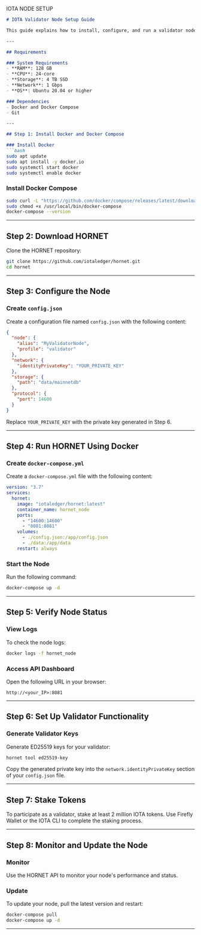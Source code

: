IOTA NODE SETUP
```markdown
# IOTA Validator Node Setup Guide

This guide explains how to install, configure, and run a validator node for the IOTA network using HORNET.

---

## Requirements

### System Requirements
- **RAM**: 128 GB
- **CPU**: 24-core
- **Storage**: 4 TB SSD
- **Network**: 1 Gbps
- **OS**: Ubuntu 20.04 or higher

### Dependencies
- Docker and Docker Compose
- Git

---

## Step 1: Install Docker and Docker Compose

### Install Docker
```bash
sudo apt update
sudo apt install -y docker.io
sudo systemctl start docker
sudo systemctl enable docker
```

### Install Docker Compose
```bash
sudo curl -L "https://github.com/docker/compose/releases/latest/download/docker-compose-$(uname -s)-$(uname -m)" -o /usr/local/bin/docker-compose
sudo chmod +x /usr/local/bin/docker-compose
docker-compose --version
```

---

## Step 2: Download HORNET

Clone the HORNET repository:
```bash
git clone https://github.com/iotaledger/hornet.git
cd hornet
```

---

## Step 3: Configure the Node

### Create `config.json`
Create a configuration file named `config.json` with the following content:
```json
{
  "node": {
    "alias": "MyValidatorNode",
    "profile": "validator"
  },
  "network": {
    "identityPrivateKey": "YOUR_PRIVATE_KEY"
  },
  "storage": {
    "path": "data/mainnetdb"
  },
  "protocol": {
    "port": 14600
  }
}
```

Replace `YOUR_PRIVATE_KEY` with the private key generated in Step 6.

---

## Step 4: Run HORNET Using Docker

### Create `docker-compose.yml`
Create a `docker-compose.yml` file with the following content:
```yaml
version: "3.7"
services:
  hornet:
    image: "iotaledger/hornet:latest"
    container_name: hornet_node
    ports:
      - "14600:14600"
      - "8081:8081"
    volumes:
      - ./config.json:/app/config.json
      - ./data:/app/data
    restart: always
```

### Start the Node
Run the following command:
```bash
docker-compose up -d
```

---

## Step 5: Verify Node Status

### View Logs
To check the node logs:
```bash
docker logs -f hornet_node
```

### Access API Dashboard
Open the following URL in your browser:
```
http://<your_IP>:8081
```

---

## Step 6: Set Up Validator Functionality

### Generate Validator Keys
Generate ED25519 keys for your validator:
```bash
hornet tool ed25519-key
```

Copy the generated private key into the `network.identityPrivateKey` section of your `config.json` file.

---

## Step 7: Stake Tokens

To participate as a validator, stake at least 2 million IOTA tokens. Use Firefly Wallet or the IOTA CLI to complete the staking process.

---

## Step 8: Monitor and Update the Node

### Monitor
Use the HORNET API to monitor your node's performance and status.

### Update
To update your node, pull the latest version and restart:
```bash
docker-compose pull
docker-compose up -d
```

---

